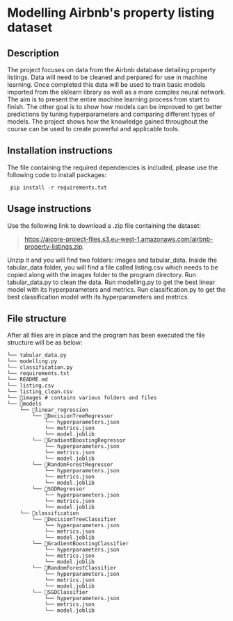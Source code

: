 # Modelling Airbnb's property listing dataset

## Description
The project focuses on data from the Airbnb database detailing property listings. Data will need to be cleaned and perpared for use in machine learning. Once completed this data will be used to train basic models imported from the sklearn library as well as a more complex neural network. The aim is to present the entire machine learning process from start to finish. The other goal is to show how models can be improved to get better predictions by tuning hyperparameters and comparing different types of models.
The project shows how the knowledge gained throughout the course can be used to create powerful and applicable tools.

## Installation instructions
The file containing the required dependencies is included, please use the following code to install packages:
```
 pip install -r requirements.txt
```
## Usage instructions
Use the following link to download a .zip file containing the dataset:
>https://aicore-project-files.s3.eu-west-1.amazonaws.com/airbnb-property-listings.zip.

Unzip it and you will find two folders: images and tabular_data. Inside the tabular_data folder, you will find a file called listing.csv which needs to be copied along with the images folder to the program directory.
Run tabular_data.py to clean the data.
Run modelling.py to get the best linear model with its hyperparameters and metrics.
Run classification.py to get the best classification model with its hyperparameters and metrics.

## File structure
After all files are in place and the program has been executed the file structure will be as below:
```
└── tabular_data.py
└── modelling.py
└── classification.py
└── requirements.txt
└── README.md
└── listing.csv
└── listing_clean.csv
└── 📁images # contains various folders and files
└── 📁models
    └── 📁linear_regression
        └── 📁DecisionTreeRegressor
            └── hyperparameters.json
            └── metrics.json
            └── model.joblib
        └── 📁GradientBoostingRegressor
            └── hyperparameters.json
            └── metrics.json
            └── model.joblib
        └── 📁RandomForestRegressor
            └── hyperparameters.json
            └── metrics.json
            └── model.joblib
        └── 📁SGDRegressor
            └── hyperparameters.json
            └── metrics.json
            └── model.joblib
    └── 📁classification
        └── 📁DecisionTreeClassifier
            └── hyperparameters.json
            └── metrics.json
            └── model.joblib
        └── 📁GradientBoostingClassifier
            └── hyperparameters.json
            └── metrics.json
            └── model.joblib
        └── 📁RandomForestClassifier
            └── hyperparameters.json
            └── metrics.json
            └── model.joblib
        └── 📁SGDClassifier
            └── hyperparameters.json
            └── metrics.json
            └── model.joblib
```
